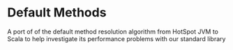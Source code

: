 # Default Methods

A port of of the default method resolution algorithm from
HotSpot JVM to Scala to help investigate its performance
problems with our standard library
